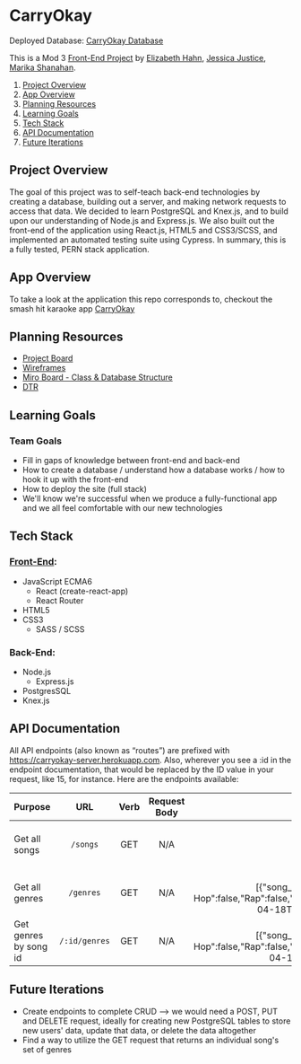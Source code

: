 # CarryOkay

Deployed Database: [CarryOkay Database](https://carryokay-server.herokuapp.com/)

This is a Mod 3 [Front-End Project](https://frontend.turing.io/projects/module-3/stretch.html) by [Elizabeth Hahn](https://github.com/elizhahn), [Jessica Justice](https://github.com/m1073496), [Marika Shanahan](https://github.com/monshan).

1. [Project Overview](#project-overview)
2. [App Overview](#app-overview)
3. [Planning Resources](#planning-resources)
4. [Learning Goals](#learning-goals)
5. [Tech Stack](#tech-stack)
7. [API Documentation](#api-documentation)
9. [Future Iterations](#future-iterations)


## Project Overview

The goal of this project was to self-teach back-end technologies by creating a database, building out a server, and making network requests to access that data. We decided to learn PostgreSQL and Knex.js, and to build upon our understanding of Node.js and Express.js. We also built out the front-end of the application using React.js, HTML5 and CSS3/SCSS, and implemented an automated testing suite using Cypress. In summary, this is a fully tested, PERN stack application.

## App Overview

To take a look at the application this repo corresponds to, checkout the smash hit karaoke app [CarryOkay](https://github.com/elizhahn/karaoke-stretch)

## Planning Resources 

- [Project Board](https://trello.com/b/rcWungoW/stretch-project)
- [Wireframes](https://excalidraw.com/#room=d828264f851b55b0ddac,tFSr5q35FXeVUoMCcn2YWA)
- [Miro Board - Class & Database Structure](https://miro.com/welcomeonboard/wws0nQE5F4wGSqWiccWs4RYJGZU5lMpbtFCgcL3hrrTnddj7FfLMs1eOCRSbTWtc)
- [DTR](https://gist.github.com/m1073496/f53e32c1796ab41ed5f767ef74846c6a)

## Learning Goals

### Team Goals
    
 - Fill in gaps of knowledge between front-end and back-end
 - How to create a database / understand how a database works / how to hook it up with the front-end
 - How to deploy the site (full stack)
 - We'll know we're successful when we produce a fully-functional app and we all feel comfortable with our new technologies


## Tech Stack

### [Front-End](https://github.com/elizhahn/karaoke-stretch/blob/main/README.md):
- JavaScript ECMA6
  - React (create-react-app)
  - React Router
- HTML5
- CSS3
  - SASS / SCSS

### Back-End:
- Node.js
  - Express.js
- PostgresSQL
- Knex.js

## API Documentation

All API endpoints (also known as “routes”) are prefixed with https://carryokay-server.herokuapp.com. Also, wherever you see a :id in the endpoint documentation, that would be replaced by the ID value in your request, like 15, for instance. Here are the endpoints available:

| Purpose               | URL           | Verb          | Request Body        | Sample Response (Happy Path) |
| :---                  |    :----:     |      :----:   |     :----:          |                         ---: |
| Get all songs         | `/songs`      | GET           | N/A                 | All songs in database: [{"id":15,"title":"Jigsaw falling into place","artist":"Radiohead","album_cover":"https://www.nme.com/wp- content/uploads/2016/09/62_radiohead-1.jpg","created_at":"2021-04-18T22:16:50.063Z","updated_at":"2021-04-18T22:16:50.063Z"}, ...]
| Get all genres        | `/genres`     | GET           | N/A                 | All genres from relational table: [{"song_id":15,"Electronica":true,"Alternative":false,"Pop":false,"Dance":false,"Hip Hop":false,"Rap":false,"R&B":false,"Country":false,"Rock":true,"Metal":false,"created_at":"2021-04-18T22:16:50.079Z","updated_at":"2021-04-18T22:16:50.079Z","id":9}, ...]
| Get genres by song id | `/:id/genres` | GET           | N/A                 | An individual song's genres: [{"song_id":15,"Electronica":true,"Alternative":false,"Pop":false,"Dance":false,"Hip Hop":false,"Rap":false,"R&B":false,"Country":false,"Rock":true,"Metal":false,"created_at":"2021-04-18T22:16:50.079Z","updated_at":"2021-04-18T22:16:50.079Z","id":9}] 

## Future Iterations

  - Create endpoints to complete CRUD --> we would need a POST, PUT and DELETE request, ideally for creating new PostgreSQL tables to store new users' data, update that data, or delete the data altogether
  - Find a way to utilize the GET request that returns an individual song's set of genres
